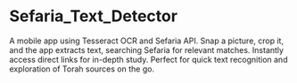 # Sefaria_Text_Detector
A mobile app using Tesseract OCR and Sefaria API. Snap a picture, crop it, and the app extracts text, searching Sefaria for relevant matches. Instantly access direct links for in-depth study. Perfect for quick text recognition and exploration of Torah sources on the go.
